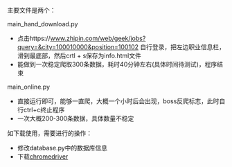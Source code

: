主要文件是两个：

main_hand_download.py

- 点击https://www.zhipin.com/web/geek/jobs?query=&city=100010000&position=100102
  自行登录，把左边职业信息栏，滑到最底部，然后crtl + s保存为info.html文件
- 能做到一次稳定爬取300条数据，耗时40分钟左右(具体时间待测试)，程序结束


main_online.py

- 直接运行即可，能够一直爬，大概一个小时后会出现，boss反爬标志，此时自行ctrl+c终止程序
- 一次大概200-300条数据，具体数量不稳定


如下载使用，需要进行的操作：

- 修改database.py中的数据库信息
- 下载[chromedriver](https://blog.csdn.net/yuxuan6699/article/details/134644038)

